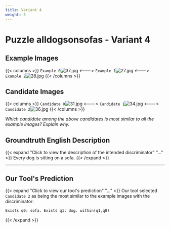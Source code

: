 ```yaml
---
title: Variant 4
weight: 3
---
```


# Puzzle alldogsonsofas - Variant 4

## Example Images
{{< columns >}}
`Example 0`![37.jpg](/natscene_data/images/37.jpg)
<--->
`Example 1`![27.jpg](/natscene_data/images/27.jpg)
<--->
`Example 2`![28.jpg](/natscene_data/images/28.jpg)
{{< /columns >}}

## Candidate Images
{{< columns >}}
`Candidate 0`![31.jpg](/natscene_data/images/31.jpg)
<--->
`Candidate 1`![34.jpg](/natscene_data/images/34.jpg)
<--->
`Candidate 2`![36.jpg](/natscene_data/images/36.jpg)
{{< /columns >}}

*Which candidate among the above candidates is most similar to all the example images? Explain why.*

## Groundtruth English Description

{{< expand "Click to view the description of the intended discriminator" "..." >}}
Every dog is sitting on a sofa.
{{< /expand >}}

---



## Our Tool's Prediction

{{< expand "Click to view our tool's prediction" "..." >}}
Our tool selected `Candidate 2` as being the most similar to the example images with the discriminator:
```plaintext
Exists q0: sofa. Exists q1: dog. within(q1,q0)
```
{{< /expand >}}
